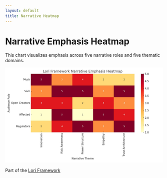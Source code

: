 ```yaml
---
layout: default
title: Narrative Heatmap
---
```


# Narrative Emphasis Heatmap

This chart visualizes emphasis across five narrative roles and five thematic domains.

![Narrative Heatmap](docs/assets/images/unnamed.jpg)


Part of the [Lori Framework](https://frameworklori.github.io/lori-framework-site)

